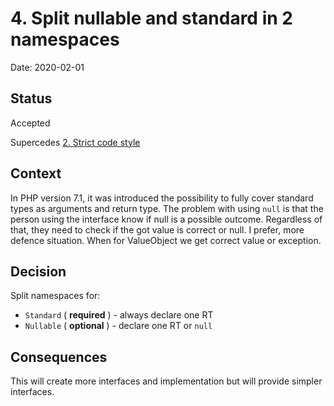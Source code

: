 # 4. Split nullable and standard in 2 namespaces

Date: 2020-02-01

## Status

Accepted

Supercedes [2. Strict code style](0002-strict-code-style.md)

## Context

In PHP version 7.1, it was introduced the possibility to fully cover standard types as arguments and return type. The problem with using `null` is that the person using the interface know if null is a possible outcome. Regardless of that, they need to check if the got value is correct or null. I prefer, more defence situation. When for ValueObject we get correct value or exception.

## Decision

Split namespaces for:
 
 * `Standard` ( **required** ) - always declare one RT
 * `Nullable` ( **optional** ) - declare one RT or `null`


## Consequences

This will create more interfaces and implementation but will provide simpler interfaces.
